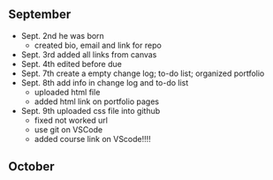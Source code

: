 ## September

  - Sept. 2nd he was born
    - created bio, email and link for repo
  - Sept. 3rd added all links from canvas
  - Sept. 4th edited before due
  - Sept. 7th create a empty change log; to-do list; organized portfolio
  - Sept. 8th add info in change log and to-do list
    - uploaded html file
    - added html link on portfolio pages
  - Sept. 9th uploaded css file into github
    - fixed not worked url
    - use git on VSCode
    - added course link on VScode!!!!



## October
